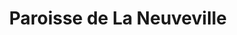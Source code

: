 ---
title: Paroisse de La Neuveville
name: La Neuveville
site: https://paref2520.ch/
territoire:
- La Neuveville
NPA:
- 2520
region: Lac-en-Ciel
---